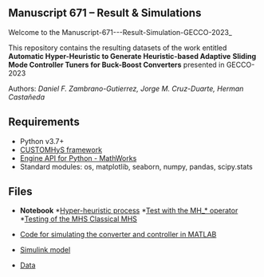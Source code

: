 ## Manuscript 671 – Result & Simulations

Welcome to the Manuscript-671---Result-Simulation-GECCO-2023_

This repository contains the resulting datasets of the work entitled **Automatic Hyper-Heuristic to Generate Heuristic-based Adaptive**
**Sliding Mode Controller Tuners for Buck-Boost Converters** presented in GECCO-2023

Authors: _Daniel F. Zambrano-Gutierrez, Jorge M. Cruz-Duarte, Herman Castañeda_

## Requirements
* Python v3.7+
* [CUSTOMHyS framework](https://github.com/jcrvz/customhys.git)
* [Engine API for Python - MathWorks](https://www.mathworks.com/help/matlab/matlab_external/install-the-matlab-engine-for-python.html)
* Standard modules: os, matplotlib, seaborn, numpy, pandas, scipy.stats

## Files
* **Notebook**
  *[Hyper-heuristic process](https://github.com/Danielfz14/GECCO_671/blob/main/HH_deslizante.ipynb)
  *[Test with the MH_* operator](https://github.com/Danielfz14/GECCO_671/blob/main/deslizanteHH.ipynb)
  *[Testing of the MHS Classical MHS](https://github.com/Danielfz14/GECCO_671/blob/main/Gecco-PSO-GA.ipynb)
    
* [Code for simulating the converter and controller in MATLAB](https://github.com/Danielfz14/GECCO_671/blob/main/HHmododeslizante2.m)
* [Simulink model](https://github.com/Danielfz14/GECCO_671/blob/main/s1.slx)
* [Data](https://github.com/Danielfz14/GECCO_671/tree/main/Datos)

